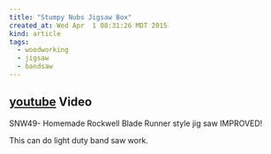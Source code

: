 ```yaml
---
title: "Stumpy Nubs Jigsaw Box"
created_at: Wed Apr  1 08:31:26 MDT 2015
kind: article
tags:
  - woodworking
  - jigsaw
  - bandsaw
---
```


## [youtube](https://www.youtube.com/watch?v=_68LOm7KCR4) Video


SNW49- Homemade Rockwell Blade Runner style jig saw IMPROVED! 

This can do light duty band saw work.

